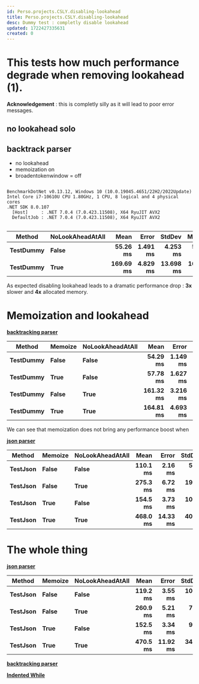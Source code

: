 ```yaml
---
id: Perso.projects.CSLY.disabling-lookahead
title: Perso.projects.CSLY.disabling-lookahead
desc: Dummy test : completly disable lookahead
updated: 1722427335631
created: 0
---
```

# This tests how much performance degrade when removing lookahead (1).


**Acknowledgement** : this is completly silly as it will lead to poor error messages.

## no lookahead solo

## backtrack parser

 - no lookahead
 - memoization on
 - broadentokenwindow = off

```

BenchmarkDotNet v0.13.12, Windows 10 (10.0.19045.4651/22H2/2022Update)
Intel Core i7-10610U CPU 1.80GHz, 1 CPU, 8 logical and 4 physical cores
.NET SDK 8.0.107
  [Host]     : .NET 7.0.4 (7.0.423.11508), X64 RyuJIT AVX2
  DefaultJob : .NET 7.0.4 (7.0.423.11508), X64 RyuJIT AVX2


```
| Method    | NoLookAheadAtAll | Mean      | Error    | StdDev    | Median    | Gen0       | Gen1      | Gen2      | Allocated |
|---------- |----------------- |----------:|---------:|----------:|----------:|-----------:|----------:|----------:|----------:|
| **TestDummy** | **False**            |  **55.26 ms** | **1.491 ms** |  **4.253 ms** |  **54.85 ms** |  **5333.3333** | **3222.2222** | **2555.5556** |  **34.79 MB** |
| **TestDummy** | **True**             | **169.69 ms** | **4.829 ms** | **13.698 ms** | **165.66 ms** | **14000.0000** | **5000.0000** | **3333.3333** | **137.89 MB** |

As expected disabling lookahead leads to a dramatic performance drop : **3x** slower and **4x** allocated memory. 



# Memoization and lookahead

**[backtracking parser](https://github.com/b3b00/csly/blob/dev/src/benchCurrent/backtrack/BackTrackParser.cs)**


| Method    | Memoize | NoLookAheadAtAll | Mean      | Error    | StdDev    | Gen0       | Gen1      | Gen2      | Allocated |
|---------- |-------- |----------------- |----------:|---------:|----------:|-----------:|----------:|----------:|----------:|
| **TestDummy** | **False**   | **False**            |  **54.29 ms** | **1.149 ms** |  **3.335 ms** |  **5333.3333** | **3222.2222** | **2555.5556** |  **34.79 MB** |
| **TestDummy** | **True**    | **False**            |  **57.78 ms** | **1.627 ms** |  **4.668 ms** |  **5333.3333** | **3111.1111** | **2555.5556** |  **34.79 MB** |
| **TestDummy** | **False**   | **True**             | **161.32 ms** | **3.216 ms** |  **8.585 ms** | **15000.0000** | **5666.6667** | **4333.3333** | **137.89 MB** |
| **TestDummy** | **True**    | **True**             | **164.81 ms** | **4.693 ms** | **13.616 ms** | **14000.0000** | **4666.6667** | **3333.3333** | **137.89 MB** |

We can see that memoization does not bring any performance boost when 

**[json parser](https://github.com/b3b00/csly/blob/dev/src/benchCurrent/json/EbnfJsonGenericParser.cs)**

| Method   | Memoize | NoLookAheadAtAll | Mean     | Error    | StdDev   | Median   | Gen0       | Gen1       | Gen2      | Allocated |
|--------- |-------- |----------------- |---------:|---------:|---------:|---------:|-----------:|-----------:|----------:|----------:|
| **TestJson** | **False**   | **False**            | **110.1 ms** |  **2.16 ms** |  **5.97 ms** | **108.4 ms** | **11200.0000** |  **3600.0000** | **1600.0000** |  **65.79 MB** |
| **TestJson** | **False**   | **True**             | **275.3 ms** |  **6.72 ms** | **19.38 ms** | **268.5 ms** | **23000.0000** |  **9000.0000** | **4000.0000** | **135.61 MB** |
| **TestJson** | **True**    | **False**            | **154.5 ms** |  **3.73 ms** | **10.71 ms** | **153.1 ms** | **13333.3333** |  **5333.3333** | **2666.6667** |  **78.41 MB** |
| **TestJson** | **True**    | **True**             | **468.0 ms** | **14.33 ms** | **40.41 ms** | **457.6 ms** | **27000.0000** | **10000.0000** | **4000.0000** | **161.52 MB** |

# The whole thing

**[json parser](https://github.com/b3b00/csly/blob/dev/src/benchCurrent/json/EbnfJsonGenericParser.cs)**

| Method   | Memoize | NoLookAheadAtAll | Mean     | Error    | StdDev   | Median   | Gen0       | Gen1       | Gen2      | Allocated |
|--------- |-------- |----------------- |---------:|---------:|---------:|---------:|-----------:|-----------:|----------:|----------:|
| **TestJson** | **False**   | **False**            | **119.2 ms** |  **3.55 ms** | **10.08 ms** | **116.2 ms** | **11200.0000** |  **3600.0000** | **1600.0000** |  **65.79 MB** |
| **TestJson** | **False**   | **True**             | **260.9 ms** |  **5.21 ms** |  **7.46 ms** | **261.4 ms** | **23000.0000** |  **9000.0000** | **4000.0000** | **135.61 MB** |
| **TestJson** | **True**    | **False**            | **152.5 ms** |  **3.34 ms** |  **9.48 ms** | **150.3 ms** | **13666.6667** |  **5666.6667** | **2666.6667** |  **78.41 MB** |
| **TestJson** | **True**    | **True**             | **470.5 ms** | **11.92 ms** | **34.39 ms** | **464.7 ms** | **27000.0000** | **10000.0000** | **4000.0000** | **161.52 MB** |

**[backtracking parser](https://github.com/b3b00/csly/blob/dev/src/benchCurrent/backtrack/BackTrackParser.cs)**




**[Indented While](https://github.com/b3b00/csly/blob/dev/src/samples/IndentedWhile/parser/IndentedWhileParserGeneric.cs)**

